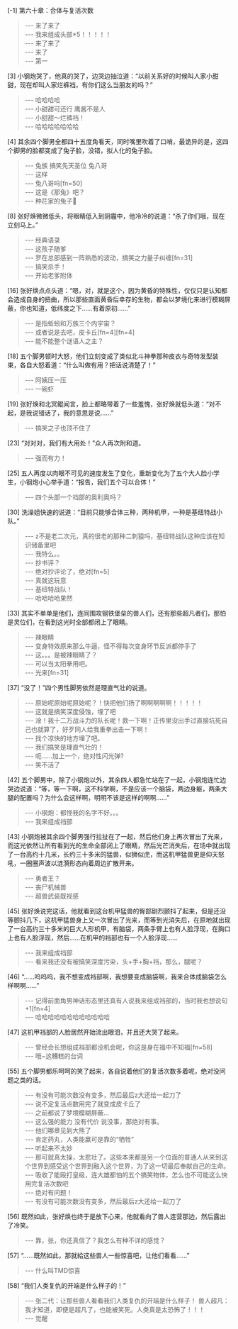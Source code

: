 
[-1] 第六十章：合体与复活次数
>--- 来了来了<br>
>--- 我来组成头部*5！！！！！<br>
>--- 来了来了<br>
>--- 来了<br>
>--- 第一<br>

[3] 小钢炮哭了，他真的哭了，边哭边抽泣道：“以前关系好的时候叫人家小甜甜，现在却叫人家烂裤裆，有你们这么当朋友的吗？”
>--- 哈哈哈哈<br>
>--- 小甜甜可还行 鹰酱不是人<br>
>--- 小甜甜～烂裤裆！<br>
>--- 哈哈哈哈哈哈哈<br>

[4] 其余四个脚男全都四十五度角看天，同时嘴里吹着了口哨，最诡异的是，这四个脚男的脸都变成了兔子脸，没错，拟人化的兔子脸。
>--- 兔族 搞笑先天圣位   兔八哥<br>
>--- 这样<br>
>--- 兔八哥吗[fn=50]<br>
>--- 这是《那兔》吧？<br>
>--- 种花家的兔子🐰<br>

[8] 张好焕微微低头，将眼睛低入到阴霾中，他冷冷的说道：“杀了你们哦，现在立刻马上。”
>--- 经典语录<br>
>--- 这孩子随爹<br>
>--- 罗在总部感到一阵熟悉的波动，搞笑之力量子纠缠[fn=31]<br>
>--- 搞笑杀手！<br>
>--- 开始老爹附体<br>

[16] 张好焕点点头道：“嗯，对，就是这个，因为黄昏的特殊性，仅仅只是认知都会造成自身的扭曲，所以那些直面黄昏后幸存的生物，都会以梦境化来进行模糊屏蔽，你也知道，低纬度之下……有着原初……”
>--- 是指蚯蚓和万族三个内宇宙？<br>
>--- 或者说是去吧，皮卡丘[fn=4][fn=4]<br>
>--- 能不能整个谜语人之主？<br>

[18] 五个脚男顿时大怒，他们立刻变成了类似北斗神拳那种皮衣与奇特发型装束，各自大怒着道：“什么叫做有用？把话说清楚了！”
>--- 阿姨压一压<br>
>--- 一碗虾<br>

[19] 张好焕和北冥鲲闻言，脸上都略带着了一些羞愧，张好焕就低头道：“对不起，是我说错话了，我的意思是说……”
>--- 搞笑之子也顶不住了<br>

[23] “对对对，我们有大用处！”众人再次附和道。
>--- 强而有力！<br>

[25] 五人再度以肉眼不可见的速度发生了变化，重新变化为了五个大人脸小学生，小钢炮小心举手道：“报告，我们五个可以合体！”
>--- 四个头部一个裆部的奥利奥吗？<br>

[30] 洗澡姐快速的说道：“目前只能够合体三种，两种机甲，一种是基纽特战小队。”
>--- z不是老二次元，真的很老的那种二刺猿吗，基纽特战队这种应该在知识储备里吧<br>
>--- 我特么。。<br>
>--- 抄书评？<br>
>--- 绝对抄评论了，绝对[fn=5]<br>
>--- 真就这玩意<br>
>--- 基纽特战队！<br>
>--- 哈哈哈哈果然<br>

[33] 其实不单单是他们，连同围攻钢铁堡垒的兽人们，还有那些超凡者们，那怕是灵位们，在看到这光时全部都闭上了眼睛。
>--- 辣眼睛<br>
>--- 变身特效原来那么牛逼，怪不得每次变身环节反派都停手了<br>
>--- 这。。。是被辣眼睛了？<br>
>--- 可以当太阳拳用吧。<br>
>--- 光来[fn=31]<br>

[37] “没了！”四个男性脚男依然是理直气壮的说道。
>--- 原始呢原始呢原始呢？！快把他们扬了啊啊啊啊啊！！！！！<br>
>--- 这就是搞笑深度侵蚀，埋了吧<br>
>--- 淦！我十二万战斗力的队长呢！救一下啊！正传里没出手过直接坑死自己也就算了，好歹同人给我重拳出击一下啊！<br>
>--- 找个凉快的地方埋了吧。<br>
>--- 我们搞笑是理直气壮的！<br>
>--- 呃……加上一个，绝对性闪光弹?<br>
>--- 笑不活了<br>

[42] 五个脚男中，除了小钢炮以外，其余四人都急忙站在了一起，小钢炮连忙边哭边说道：“等，等一下啊，这不科学啊，不是应该一个脑袋，两边身躯，两条大腿的配置吗？为什么会这样啊，明明不该是这样的啊啊……”
>--- 小钢炮：都怪我的名字不好。。。<br>
>--- 我来组成裆部<br>

[43] 小钢炮被其余四个脚男强行拉扯在了一起，然后他们身上再次冒出了光来，而这光依然让所有看到光的生命全部闭上了眼睛，然后光芒消失后，在场中就出现了一台高约十几米，长约三十多米的猛兽，似狮似虎，而这机甲猛兽更是仰天怒吼，一圈圈声波以涟漪形态向着周边扩散开来。
>--- 勇者王？<br>
>--- 丧尸机械兽<br>
>--- 超兽武装既视感<br>

[45] 张好焕说完这话，他就看到这台机甲猛兽的臀部剧烈颤抖了起来，但是还没等颤抖几下，这机甲猛兽身上又一次冒出了光来，而等到光消失后，在原地就出现了一台高约三十多米的巨大人形机甲，有脑袋，两条手臂上也有人脸浮现，在胸口上也有人脸浮现，然后……在机甲的裆部也有一个人脸浮现……
>--- 我来组成裆部<br>
>--- 看来我还没有被搞笑深度污染，头+手+胸+裆，那么，腿呢？<br>

[46] “……呜呜呜，我不想变成裆部啊，我想要变成脑袋啊，我来合体成脑袋怎么样啊啊……”
>--- 记得前面角男神话形态里还真有人说我来组成裆部的，当时我也想说句+1[fn=4]<br>
>--- 哈哈哈哈哈哈哈哈哈哈哈哈<br>

[47] 这机甲裆部的人脸居然开始流出眼泪，并且还大哭了起来。
>--- 曾经会长想组成裆部都没机会呢，你这是身在福中不知福[fn=58]<br>
>--- 哦~这糟糕的台词<br>

[55] 五个脚男都乐呵呵的笑了起来，各自说着他们的复活次数多着呢，绝对没问题之类的话。
>--- 有没有可能次数没有变多，然后最后z大还给一起刀了<br>
>--- 说不定复活点数用完了就变成皮卡丘了<br>
>--- 之前都说了梦境模糊屏蔽…<br>
>--- 这么强的能力  没有代价    说没事，那绝对有事。<br>
>--- 他们哪章见到大熊了<br>
>--- 肯定药丸，人类能赢可是靠的“牺牲”<br>
>--- 听起来不太妙<br>
>--- 那可就真太操，太悲壮了。这些本来都是另一个位面的普通人从来到这个世界到感受这个世界到融入这个世界，为了这一切最后奉献自己的生命。<br>
>--- 吸收了能殴打皇级，连大雄都怕的五个搞笑物体，怎么也不可能这么快用完复活次数吧<br>
>--- 绝对有问题！<br>
>--- 有没有可能次数没有变多，然后最后z大还给一起刀了<br>

[56] 既然如此，张好焕也终于是放下心来，他就看向了兽人连营那边，然后露出了冷笑。
>--- 靠，张，你还真信了？我怎么有种不详的感觉？<br>

[57] “……既然如此，那就給这些兽人一些惊喜吧，让他们看看……”
>--- 什么叫TMD惊喜<br>

[58] “我们人类复仇的开端是什么样子的！”
>--- 张二代：让那些兽人看看我们人类复仇的开端是什么样子！
兽人超凡：我才知道，即便是超凡了，也能被笑死。人类真是太恐怖了！！！<br>
>--- 觉醒<br>
